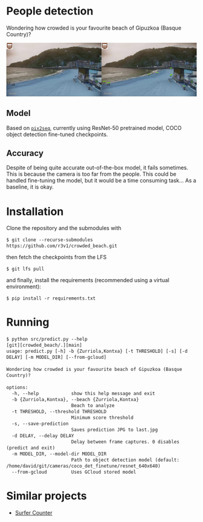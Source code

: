 # People detection

Wondering how crowded is your favourite beach of Gipuzkoa (Basque Country)?

![Prediction example with ResNet 1024x1024 pretrained model](./resnet_1024x1024.jpg)

## Model

Based on [`pix2seq`](https://github.com/google-research/pix2seq), currently using ResNet-50 pretrained model, COCO object detection fine-tuned checkpoints. 

## Accuracy

Despite of being quite accurate out-of-the-box model, it fails sometimes. This is because the  camera is too far from the people. This could be handled fine-tuning the model, but it would be a time consuming task... As a baseline, it is okay.

# Installation

Clone the repository and the submodules with 
```shell
$ git clone --recurse-submodules https://github.com/r3v1/crowded_beach.git
```

then fetch the checkpoints from the LFS

```shell
$ git lfs pull
```

and finally, install the requirements (recommended using a virtual environment):
```shell
$ pip install -r requirements.txt
```

# Running

```shell
$ python src/predict.py --help                                                                                             [git][crowded_beach/.][main]
usage: predict.py [-h] -b {Zurriola,Kontxa} [-t THRESHOLD] [-s] [-d DELAY] [-m MODEL_DIR] [--from-gcloud]

Wondering how crowded is your favourite beach of Gipuzkoa (Basque Country)?

options:
  -h, --help            show this help message and exit
  -b {Zurriola,Kontxa}, --beach {Zurriola,Kontxa}
                        Beach to analyze
  -t THRESHOLD, --threshold THRESHOLD
                        Minimum score threshold
  -s, --save-prediction
                        Saves prediction JPG to last.jpg
  -d DELAY, --delay DELAY
                        Delay between frame captures. 0 disables (predict and exit)
  -m MODEL_DIR, --model-dir MODEL_DIR
                        Path to object detection model (default: /home/david/git/cameras/coco_det_finetune/resnet_640x640)
  --from-gcloud         Uses GCloud stored model
```

# Similar projects

- [Surfer Counter](https://surfercounter.com/)